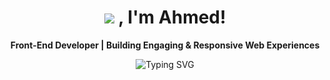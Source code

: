 <div align="center">
  <h1>
    <img src="https://svg-banners.vercel.app/api?type=glitch&text1=%20Hey&width=200&height=60&color1=28A9E0&color2=28A9E0"/> , I'm Ahmed!
  </h1>

  <p><strong>Front-End Developer | Building Engaging & Responsive Web Experiences</strong></p>

  <!-- الكلام الأزرق المتحرك -->
  <img src="https://readme-typing-svg.herokuapp.com?font=Fira+Code&size=22&pause=1000&color=28A9E0&center=true&vCenter=true&width=500&lines=Front-End+Developer;React+%7C+JavaScript+%7C+CSS+%7C+HTML;Always+Learning+New+Things" alt="Typing SVG" />
</div>
